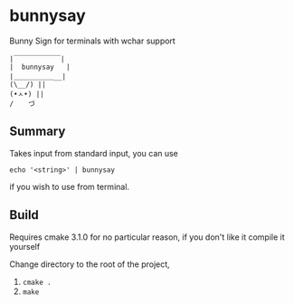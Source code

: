 # bunnysay
Bunny Sign for terminals with wchar support


    |￣￣￣￣￣￣￣|
    |  bunnysay   |
    |＿＿＿＿＿＿__|
    (\__/) ||
    (•ㅅ•) ||
    / 　 づ


## Summary

Takes input from standard input, you can use 

`echo '<string>' | bunnysay` 

if you wish to use from terminal.

## Build
Requires cmake 3.1.0 for no particular reason, if you don't like it compile it yourself


Change directory to the root of the project, 

1. `cmake .`
2. `make`
